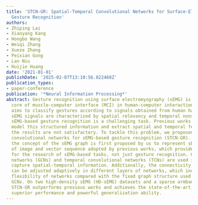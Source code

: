 ```yaml
---
title: 'STCN-GR: Spatial-Temporal Convolutional Networks for Surface-Electromyography-Based
  Gesture Recognition'
authors:
- Zhiping Lai
- Xiaoyang Kang
- Hongbo Wang
- Weiqi Zhang
- Xueze Zhang
- Peixian Gong
- Lan Niu
- Huijie Huang
date: '2021-01-01'
publishDate: '2025-02-07T13:10:56.822468Z'
publication_types:
- paper-conference
publication: '*Neural Information Processing*'
abstract: Gesture recognition using surface electromyography (sEMG) is the technical
  core of muscle-computer interface (MCI) in human-computer interaction (HCI), which
  aims to classify gestures according to signals obtained from human hands. Since
  sEMG signals are characterized by spatial relevancy and temporal nonstationarity,
  sEMG-based gesture recognition is a challenging task. Previous works attempt to
  model this structured information and extract spatial and temporal features, but
  the results are not satisfactory. To tackle this problem, we proposed spatial-temporal
  convolutional networks for sEMG-based gesture recognition (STCN-GR). In this paper,
  the concept of the sEMG graph is first proposed by us to represent sEMG data instead
  of image and vector sequence adopted by previous works, which provides a new perspective
  for the research of sEMG-based tasks, not just gesture recognition. Graph convolutional
  networks (GCNs) and temporal convolutional networks (TCNs) are used in STCN-GR to
  capture spatial-temporal information. Additionally, the connectivity of the graph
  can be adjusted adaptively in different layers of networks, which increases the
  flexibility of networks compared with the fixed graph structure used by original
  GCNs. On two high-density sEMG (HD-sEMG) datasets and a sparse armband dataset,
  STCN-GR outperforms previous works and achieves the state-of-the-art, which shows
  superior performance and powerful generalization ability.
---
```

